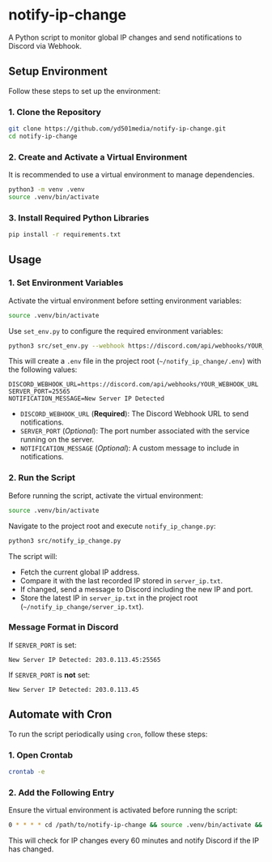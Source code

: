 # notify-ip-change

A Python script to monitor global IP changes and send notifications to Discord via Webhook.

## Setup Environment

Follow these steps to set up the environment:

### 1. Clone the Repository
```sh
git clone https://github.com/yd501media/notify-ip-change.git
cd notify-ip-change
```

### 2. Create and Activate a Virtual Environment
It is recommended to use a virtual environment to manage dependencies.
```sh
python3 -m venv .venv
source .venv/bin/activate
```

### 3. Install Required Python Libraries
```sh
pip install -r requirements.txt
```

## Usage

### 1. Set Environment Variables
Activate the virtual environment before setting environment variables:
```sh
source .venv/bin/activate
```

Use `set_env.py` to configure the required environment variables:
```sh
python3 src/set_env.py --webhook https://discord.com/api/webhooks/YOUR_WEBHOOK_URL --port 25565 --message "New Server IP Detected"
```

This will create a `.env` file in the project root (`~/notify_ip_change/.env`) with the following values:
```
DISCORD_WEBHOOK_URL=https://discord.com/api/webhooks/YOUR_WEBHOOK_URL
SERVER_PORT=25565
NOTIFICATION_MESSAGE=New Server IP Detected
```

- `DISCORD_WEBHOOK_URL` (**Required**): The Discord Webhook URL to send notifications.
- `SERVER_PORT` (*Optional*): The port number associated with the service running on the server.
- `NOTIFICATION_MESSAGE` (*Optional*): A custom message to include in notifications.

### 2. Run the Script
Before running the script, activate the virtual environment:
```sh
source .venv/bin/activate
```

Navigate to the project root and execute `notify_ip_change.py`:
```sh
python3 src/notify_ip_change.py
```

The script will:
- Fetch the current global IP address.
- Compare it with the last recorded IP stored in `server_ip.txt`.
- If changed, send a message to Discord including the new IP and port.
- Store the latest IP in `server_ip.txt` in the project root (`~/notify_ip_change/server_ip.txt`).

### **Message Format in Discord**
If `SERVER_PORT` is set:
```
New Server IP Detected: 203.0.113.45:25565
```
If `SERVER_PORT` is **not** set:
```
New Server IP Detected: 203.0.113.45
```

## Automate with Cron
To run the script periodically using `cron`, follow these steps:

### 1. Open Crontab
```sh
crontab -e
```

### 2. Add the Following Entry
Ensure the virtual environment is activated before running the script:
```sh
0 * * * * cd /path/to/notify-ip-change && source .venv/bin/activate && python src/notify_ip_change.py
```

This will check for IP changes every 60 minutes and notify Discord if the IP has changed.
